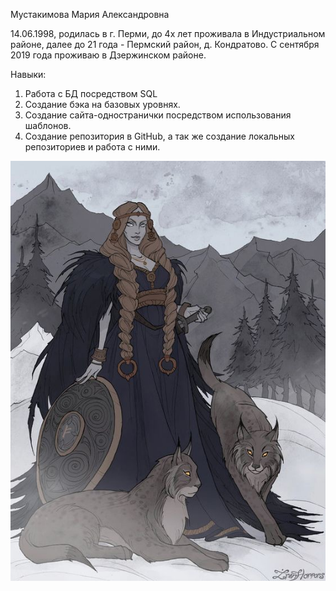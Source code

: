 Мустакимова Мария Александровна

14.06.1998, родилась в г. Перми, до 4х лет проживала в Индустриальном районе, далее до 21 года - Пермский район, д. Кондратово.
С сентября 2019 года проживаю в Дзержинском районе.

Навыки:
1. Работа с БД посредством SQL
2. Создание бэка на базовых уровнях.
3. Создание сайта-одностранички посредством использования шаблонов.
4. Создание репозитория в GitHub, а так же создание локальных репозиториев и работа с ними.

![Мустакимова Мария Александровна](img/freya.jpg.crdownload)

